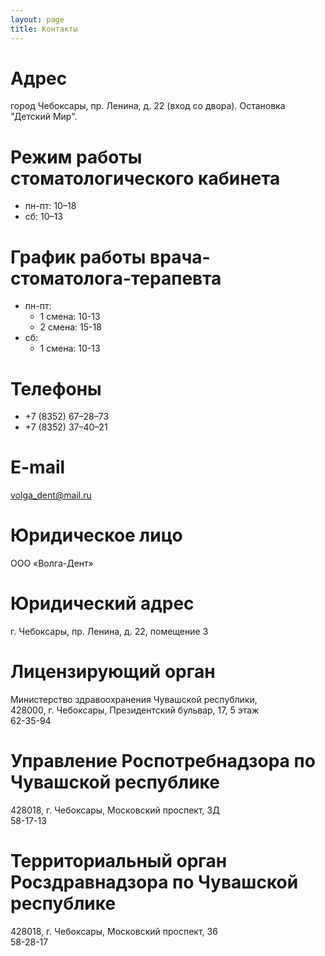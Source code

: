 ```yaml
---
layout: page
title: Контакты
---
```


# Адрес
город Чебоксары, пр. Ленина, д. 22 (вход со двора). Остановка "Детский Мир".

# Режим работы стоматологического кабинета
* пн-пт: 10–18
* сб: 10–13

# График работы врача-стоматолога-терапевта
* пн-пт:
    * 1 смена: 10-13
    * 2 смена: 15-18
* сб:
    * 1 смена: 10-13

# Телефоны
* +7 (8352) 67–28–73
* +7 (8352) 37–40–21

# E-mail
volga_dent@mail.ru

# Юридическое лицо
ООО «Волга-Дент»

# Юридический адрес
г. Чебоксары, пр. Ленина, д. 22, помещение 3

# Лицензирующий орган
Министерство здравоохранения Чувашской республики,  
428000, г. Чебоксары, Президентский бульвар, 17, 5 этаж  
62-35-94

# Управление Роспотребнадзора по Чувашской республике
428018, г. Чебоксары, Московский проспект, 3Д  
58-17-13

# Территориальный орган Росздравнадзора по Чувашской республике
428018, г. Чебоксары, Московский проспект, 36  
58-28-17
